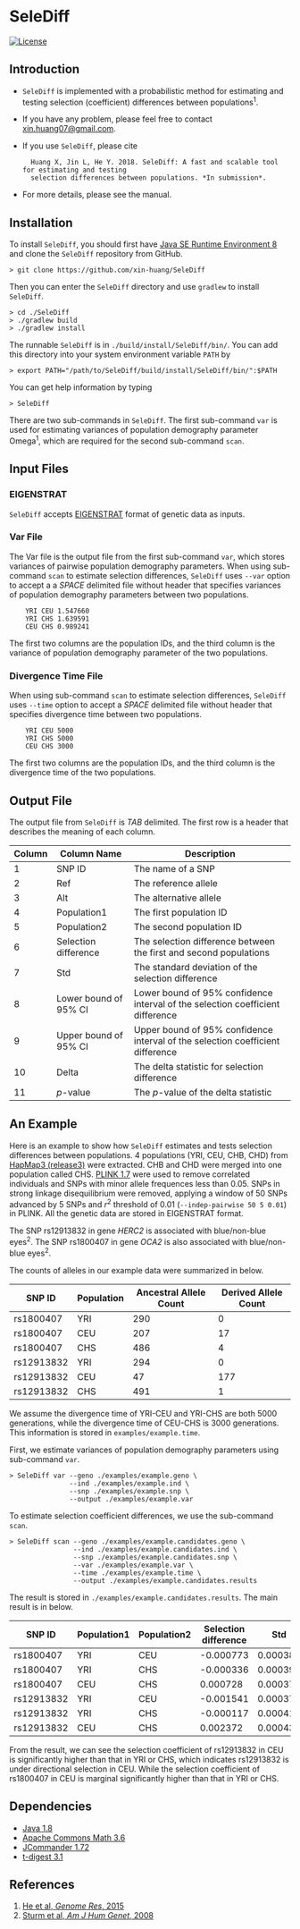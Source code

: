 # SeleDiff
[![License](https://img.shields.io/github/license/mashape/apistatus.svg)](LICENSE)

## Introduction
- `SeleDiff` is implemented with a probabilistic method for estimating and testing selection (coefficient) differences between populations<sup>1</sup>.
- If you have any problem, please feel free to contact xin.huang07@gmail.com.
- If you use `SeleDiff`, please cite 

        Huang X, Jin L, He Y. 2018. SeleDiff: A fast and scalable tool for estimating and testing 
        selection differences between populations. *In submission*.
- For more details, please see the manual.

## Installation
To install `SeleDiff`, you should first have [Java SE Runtime Environment 8](http://www.oracle.com/technetwork/java/javase/downloads/jre8-downloads-2133155.html) and clone the `SeleDiff` repository from GitHub.

    > git clone https://github.com/xin-huang/SeleDiff

Then you can enter the `SeleDiff` directory and use `gradlew` to install `SeleDiff`.

    > cd ./SeleDiff
    > ./gradlew build
    > ./gradlew install
    
The runnable `SeleDiff` is in `./build/install/SeleDiff/bin/`. You can add this directory into your system environment variable `PATH` by

    > export PATH="/path/to/SeleDiff/build/install/SeleDiff/bin/":$PATH
    
You can get help information by typing

    > SeleDiff
    
There are two sub-commands in `SeleDiff`. The first sub-command `var` is used for estimating variances of population demography parameter Omega<sup>1</sup>, which are required for the second sub-command `scan`.

## Input Files

### EIGENSTRAT

`SeleDiff` accepts [EIGENSTRAT](http://genepath.med.harvard.edu/~reich/InputFileFormats.htm) format of genetic data as inputs.

### Var File

The Var file is the output file from the first sub-command `var`, which stores variances of pairwise population demography parameters. When using sub-command `scan` to estimate selection differences, `SeleDiff` uses `--var` option to accept a a *SPACE* delimited file without header that specifies variances of population demography parameters between two populations.

        YRI CEU 1.547660
        YRI CHS 1.639591
        CEU CHS 0.989241

The first two columns are the population IDs, and the third column is the variance of population demography parameter of the two populations.

### Divergence Time File

When using sub-command `scan` to estimate selection differences, `SeleDiff` uses `--time` option to accept a *SPACE* delimited file without header that specifies divergence time between two populations.
    
        YRI CEU 5000
        YRI CHS 5000
        CEU CHS 3000
            
The first two columns are the population IDs, and the third column is the divergence time of the two populations.

## Output File

The output file from `SeleDiff` is *TAB* delimited. The first row is a header that describes the meaning of each column.

| Column | Column Name | Description |
| ------ | --------------------- | ----------------------------------- |
| 1 | SNP ID | The name of a SNP |
| 2 | Ref | The reference allele |
| 3 | Alt | The alternative allele |
| 4 | Population1 | The first population ID |
| 5 | Population2 | The second population ID |
| 6 | Selection difference | The selection difference between the first and second populations |
| 7 | Std | The standard deviation of the selection difference |
| 8 | Lower bound of 95% CI | Lower bound of 95% confidence interval of the selection coefficient difference |
| 9 | Upper bound of 95% CI | Upper bound of 95% confidence interval of the selection coefficient difference |
| 10 | Delta | The delta statistic for selection difference |
| 11 | *p*-value | The *p*-value of the delta statistic |

## An Example

Here is an example to show how `SeleDiff` estimates and tests selection differences between populations. 4 populations (YRI, CEU, CHB, CHD) from [HapMap3 (release3)](http://hapmap.ncbi.nlm.nih.gov/) were extracted. CHB and CHD were merged into one population called CHS. [PLINK 1.7](http://pngu.mgh.harvard.edu/~purcell/plink/download.shtml) were used to remove correlated individuals and SNPs with minor allele frequences less than 0.05. SNPs in strong linkage disequilibrium were removed, applying a window of 50 SNPs advanced by 5 SNPs and *r*<sup>2</sup> threshold of 0.01 (`--indep-pairwise 50 5 0.01`) in PLINK. All the genetic data are stored in EIGENSTRAT format.

The SNP rs12913832 in gene *HERC2* is associated with blue/non-blue eyes<sup>2</sup>. The SNP rs1800407 in gene *OCA2* is also associated with blue/non-blue eyes<sup>2</sup>.

The counts of alleles in our example data were summarized in below.

| SNP ID | Population | Ancestral Allele Count | Derived Allele Count |
| ------ | --- | --- | --- |
| rs1800407  | YRI | 290 | 0   |
| rs1800407  | CEU | 207 | 17  |
| rs1800407  | CHS | 486 | 4   |
| rs12913832 | YRI | 294 | 0   |
| rs12913832 | CEU | 47  | 177 |
| rs12913832 | CHS | 491 | 1   |

We assume the divergence time of YRI-CEU and YRI-CHS are both 5000 generations, while the divergence time of CEU-CHS is 3000 generations. This information is stored in `examples/example.time`.

First, we estimate variances of population demography parameters using sub-command `var`.


    > SeleDiff var --geno ./examples/example.geno \
                   --ind ./examples/example.ind \
                   --snp ./examples/example.snp \
                   --output ./examples/example.var


To estimate selection coefficient differences, we use the sub-command `scan`.


    > SeleDiff scan --geno ./examples/example.candidates.geno \
                    --ind ./examples/example.candidates.ind \
                    --snp ./examples/example.candidates.snp \
                    --var ./examples/example.var \
                    --time ./examples/example.time \
                    --output ./examples/example.candidates.results
        
The result is stored in `./examples/example.candidates.results`. The main result is in below.

| SNP ID | Population1 | Population2 | Selection difference | Std | delta | p-value |
| ------ | ------------ | ------------ | -------------- | --------- | --------- | -------- |
| rs1800407  | YRI  | CEU | -0.000773 | 0.000380 | 4.129 | 0.042154 |
| rs1800407  | YRI  | CHS | -0.000336 | 0.000393 | 0.731 | 0.392559 |
| rs1800407  | CEU  | CHS | 0.000728  | 0.000377 | 3.730 | 0.053443 |
| rs12913832 | YRI  | CEU | -0.001541 | 0.000378 | 16.583 | 0.000047 |
| rs12913832 | YRI  | CHS | -0.000117 | 0.000415 | 0.080  | 0.777297 |
| rs12913832 | CEU  | CHS | 0.002372  | 0.000433 | 30.062 | 0.000000 |

From the result, we can see the selection coefficient of rs12913832 in CEU is significantly higher than that in YRI or CHS, which indicates rs12913832 is under directional selection in CEU. While the selection coefficient of rs1800407 in CEU is marginal significantly higher than that in YRI or CHS.

## Dependencies
- [Java 1.8](http://www.oracle.com/technetwork/java/javase/downloads/jdk8-downloads-2133151.html)
- [Apache Commons Math 3.6](https://commons.apache.org/proper/commons-math/index.html)
- [JCommander 1.72](http://mvnrepository.com/artifact/com.beust/jcommander/1.72)
- [t-digest 3.1](https://github.com/tdunning/t-digest)

## References
1. [He et al, *Genome Res*, 2015](http://genome.cshlp.org/content/early/2015/10/13/gr.192336.115.abstract)
2. [Sturm et al, *Am J Hum Genet*, 2008](https://linkinghub.elsevier.com/retrieve/pii/S0002-9297(07)00040-7)
